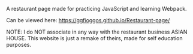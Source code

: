 A restaurant page made for practicing JavaScript and learning Webpack.

Can be viewed here: https://ggfioggos.github.io/Restaurant-page/

NOTE: I do NOT associate in any way with the restaurant business ASIAN HOUSE. This website is just a remake of theirs, made for self education purposes.
